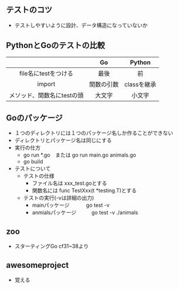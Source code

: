 ## テストのコツ
- テストしやすいように設計、データ構造になっていないか
## PythonとGoのテストの比較
 ||Go|Python|
 |:-:|:-:|:-:|
 |file名にtestをつける|最後|前|
 |import|関数の引数|classを継承|
 |メソッド、関数名にtestの頭|大文字|小文字|
 
## Goのパッケージ
- １つのディレクトリには１つのパッケージ名しか作ることができない
- ディレクトリとパッケージ名は同じにする
- 実行の仕方
  - go run *.go　または go run main.go animals.go 
  - go build
- テストについて
  - テストの仕様
    - ファイル名は xxx_test.goとする
    - 関数名には  func TestXxx(t *testing.T)とする
  - テストの実行(-vは詳細の出力)
    - mainパッケージ　　　 go test -v
    - anmialsパッケージ　　　go test -v ./animals  
## zoo
- スターティングGo cf31~38より
## awesomeproject
- 覚える
